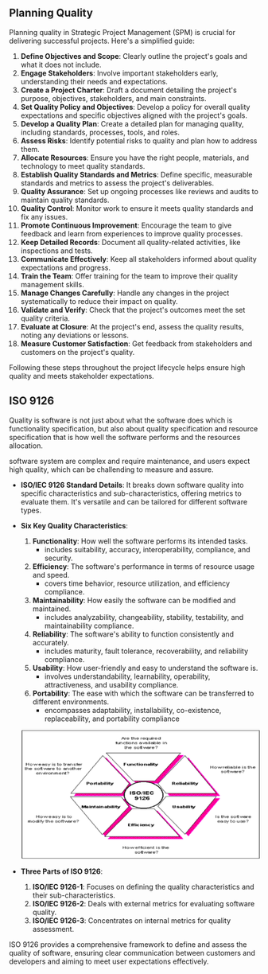 ## Planning Quality 
Planning quality in Strategic Project Management (SPM) is crucial for delivering successful projects. Here's a simplified guide:

1. **Define Objectives and Scope**: Clearly outline the project's goals and what it does not include.
2. **Engage Stakeholders**: Involve important stakeholders early, understanding their needs and expectations.
3. **Create a Project Charter**: Draft a document detailing the project's purpose, objectives, stakeholders, and main constraints.
4. **Set Quality Policy and Objectives**: Develop a policy for overall quality expectations and specific objectives aligned with the project's goals.
5. **Develop a Quality Plan**: Create a detailed plan for managing quality, including standards, processes, tools, and roles.
6. **Assess Risks**: Identify potential risks to quality and plan how to address them.
7. **Allocate Resources**: Ensure you have the right people, materials, and technology to meet quality standards.
8. **Establish Quality Standards and Metrics**: Define specific, measurable standards and metrics to assess the project's deliverables.
9. **Quality Assurance**: Set up ongoing processes like reviews and audits to maintain quality standards.
10. **Quality Control**: Monitor work to ensure it meets quality standards and fix any issues.
11. **Promote Continuous Improvement**: Encourage the team to give feedback and learn from experiences to improve quality processes.
12. **Keep Detailed Records**: Document all quality-related activities, like inspections and tests.
13. **Communicate Effectively**: Keep all stakeholders informed about quality expectations and progress.
14. **Train the Team**: Offer training for the team to improve their quality management skills.
15. **Manage Changes Carefully**: Handle any changes in the project systematically to reduce their impact on quality.
16. **Validate and Verify**: Check that the project's outcomes meet the set quality criteria.
17. **Evaluate at Closure**: At the project's end, assess the quality results, noting any deviations or lessons.
18. **Measure Customer Satisfaction**: Get feedback from stakeholders and customers on the project's quality.

Following these steps throughout the project lifecycle helps ensure high quality and meets stakeholder expectations.

## ISO 9126
Quality is software is not just about what the software does which is functionality specification, but also about quality specification and resource specification that is how well the software performs and the resources allocation.

software system are complex and require maintenance, and users expect high quality, which can be challending to measure and assure. 

- **ISO/IEC 9126 Standard Details**: It breaks down software quality into specific characteristics and sub-characteristics, offering metrics to evaluate them. It's versatile and can be tailored for different software types.

- **Six Key Quality Characteristics**: 
  1. **Functionality**: How well the software performs its intended tasks.
        - includes suitability, accuracy, interoperability, compliance, and security.
  2. **Efficiency**: The software's performance in terms of resource usage and speed.
        - covers time behavior, resource utilization, and efficiency compliance.
  3. **Maintainability**: How easily the software can be modified and maintained.
        - includes analyzability, changeability, stability, testability, and maintainability compliance.
  4. **Reliability**: The software's ability to function consistently and accurately.
        - includes maturity, fault tolerance, recoverability, and reliability compliance.
  5. **Usability**: How user-friendly and easy to understand the software is.
        - involves understandability, learnability, operability, attractiveness, and usability compliance.
  6. **Portability**: The ease with which the software can be transferred to different environments.
        - encompasses adaptability, installability, co-existence, replaceability, and portability compliance

  ![Alt text](ISO9126.png)

- **Three Parts of ISO 9126**: 
  1. **ISO/IEC 9126-1**: Focuses on defining the quality characteristics and their sub-characteristics.
  2. **ISO/IEC 9126-2**: Deals with external metrics for evaluating software quality.
  3. **ISO/IEC 9126-3**: Concentrates on internal metrics for quality assessment.

ISO 9126 provides a comprehensive framework to define and assess the quality of software, ensuring clear communication between customers and developers and aiming to meet user expectations effectively.